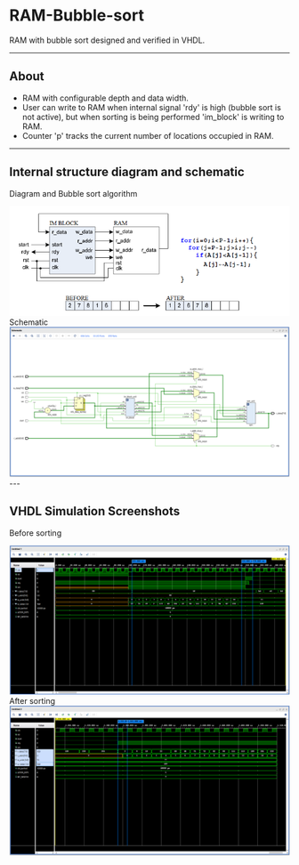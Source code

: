 # RAM-Bubble-sort
RAM with bubble sort designed and verified in VHDL.

---
## About
- RAM with configurable depth and data width.
- User can write to RAM when internal signal 'rdy' is high (bubble sort is not active), but
when sorting is being performed 'im_block' is writing to RAM.
- Counter 'p' tracks the current number of locations occupied in RAM.

---
## Internal structure diagram and schematic
Diagram and Bubble sort algorithm
<div align="center"> <img src="/bubble_sort_design/block diagram.png"> </div>
Schematic
<div align="center"> <img src="/bubble_sort_design/schematic.png"> </div>
---

## VHDL Simulation Screenshots
Before sorting
<div align="center"> <img src="/bubble_sort_simulation_results/vivado_wavefrom_before_sorting.png"> </div>
After sorting
<div align="center"> <img src="/bubble_sort_simulation_results/vivado_wavefrom_after_sorting.png"> </div>
